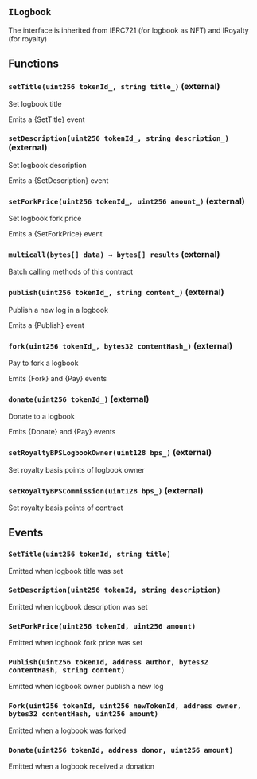 ## `ILogbook`

The interface is inherited from IERC721 (for logbook as NFT) and IRoyalty (for royalty)

## Functions

### `setTitle(uint256 tokenId_, string title_)` (external)

Set logbook title

Emits a {SetTitle} event

### `setDescription(uint256 tokenId_, string description_)` (external)

Set logbook description

Emits a {SetDescription} event

### `setForkPrice(uint256 tokenId_, uint256 amount_)` (external)

Set logbook fork price

Emits a {SetForkPrice} event

### `multicall(bytes[] data) → bytes[] results` (external)

Batch calling methods of this contract

### `publish(uint256 tokenId_, string content_)` (external)

Publish a new log in a logbook

Emits a {Publish} event

### `fork(uint256 tokenId_, bytes32 contentHash_)` (external)

Pay to fork a logbook

Emits {Fork} and {Pay} events

### `donate(uint256 tokenId_)` (external)

Donate to a logbook

Emits {Donate} and {Pay} events

### `setRoyaltyBPSLogbookOwner(uint128 bps_)` (external)

Set royalty basis points of logbook owner

### `setRoyaltyBPSCommission(uint128 bps_)` (external)

Set royalty basis points of contract

## Events

### `SetTitle(uint256 tokenId, string title)`

Emitted when logbook title was set

### `SetDescription(uint256 tokenId, string description)`

Emitted when logbook description was set

### `SetForkPrice(uint256 tokenId, uint256 amount)`

Emitted when logbook fork price was set

### `Publish(uint256 tokenId, address author, bytes32 contentHash, string content)`

Emitted when logbook owner publish a new log

### `Fork(uint256 tokenId, uint256 newTokenId, address owner, bytes32 contentHash, uint256 amount)`

Emitted when a logbook was forked

### `Donate(uint256 tokenId, address donor, uint256 amount)`

Emitted when a logbook received a donation
